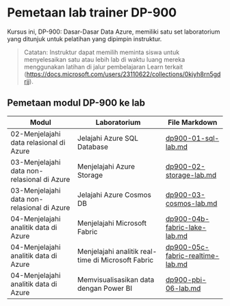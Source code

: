 # Pemetaan lab trainer DP-900

Kursus ini, DP-900: Dasar-Dasar Data Azure, memiliki satu set laboratorium yang ditunjuk untuk pelatihan yang dipimpin instruktur. 

> Catatan: Instruktur dapat memilih meminta siswa untuk menyelesaikan satu atau lebih lab di waktu luang mereka menggunakan latihan di jalur pembelajaran Learn terkait (https://docs.microsoft.com/users/23110622/collections/0kjyh8rn5gdrjj). 

## Pemetaan modul DP-900 ke lab

| Modul | Laboratorium | File Markdown |
| --- | --- | --- |
| 02-Menjelajahi data relasional di Azure | Jelajahi Azure SQL Database | [dp900-01-sql-lab.md](https://github.com/MicrosoftLearning/DP-900T00A-Azure-Data-Fundamentals/blob/master/Instructions/Labs/dp900-01-sql-lab.md) |
| 03-Menjelajahi data non-relasional di Azure | Menjelajahi Azure Storage | [dp900-02-storage-lab.md](https://github.com/MicrosoftLearning/DP-900T00A-Azure-Data-Fundamentals/blob/master/Instructions/Labs/dp900-02-storage-lab.md) |
| 03-Menjelajahi data non-relasional di Azure| Jelajahi Azure Cosmos DB  | [dp900-03-cosmos-lab.md](https://github.com/MicrosoftLearning/DP-900T00A-Azure-Data-Fundamentals/blob/master/Instructions/Labs/dp900-03-cosmos-lab.md) |
| 04-Menjelajahi analitik data di Azure | Menjelajahi Microsoft Fabric | [dp900-04b-fabric-lake-lab.md](https://github.com/MicrosoftLearning/DP-900T00A-Azure-Data-Fundamentals/blob/master/Instructions/Labs/dp900-04b-fabric-lake-lab.md) |
| 04-Menjelajahi analitik data di Azure | Menjelajahi analitik real-time di Microsoft Fabric | [dp900-05c-fabric-realtime-lab.md](https://github.com/MicrosoftLearning/DP-900T00A-Azure-Data-Fundamentals/blob/master/Instructions/Labs/dp900-05c-fabric-realtime-lab.md) |
| 04-Menjelajahi analitik data di Azure | Memvisualisasikan data dengan Power BI | [dp900-pbi-06-lab.md](https://github.com/MicrosoftLearning/DP-900T00A-Azure-Data-Fundamentals/blob/master/Instructions/Labs/dp900-pbi-06-lab.md) |
